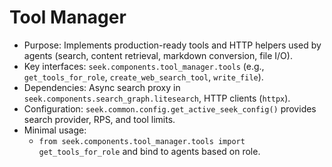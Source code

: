 # Tool Manager

- Purpose: Implements production-ready tools and HTTP helpers used by agents (search, content retrieval, markdown conversion, file I/O).
- Key interfaces: `seek.components.tool_manager.tools` (e.g., `get_tools_for_role`, `create_web_search_tool`, `write_file`).
- Dependencies: Async search proxy in `seek.components.search_graph.litesearch`, HTTP clients (`httpx`).
- Configuration: `seek.common.config.get_active_seek_config()` provides search provider, RPS, and tool limits.
- Minimal usage:
  - `from seek.components.tool_manager.tools import get_tools_for_role` and bind to agents based on role.
